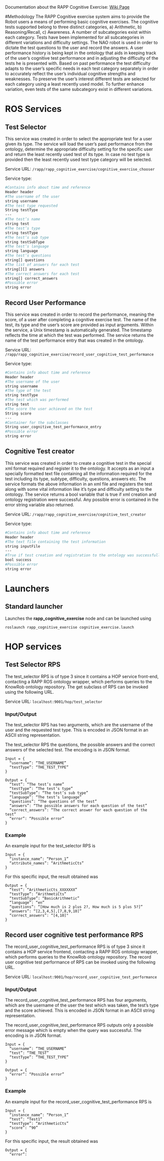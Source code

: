 Documentation about the RAPP Cognitive Exercise: [Wiki Page](https://github.com/rapp-project/rapp-platform/wiki/RAPP-Cognitive-Exercise)

#Methodology
The RAPP Cognitive exercise system aims to provide the Robot users a means of performing basic cognitive exercises. The cognitive tests supported belong to three distinct categories, a) Arithmetic, b) Reasoning/Recall, c) Awareness. A number of subcategories exist within each category. Tests have been implemented for all subcategories in different variations and difficulty settings. The NAO robot is used in order to dictate the test questions to the user and record the answers. A user performance history is being kept in the ontology that aids in keeping track of the user’s cognitive test performance and in adjusting the difficulty of the tests he is presented with. Based on past performance the test difficulty adapts to the user’s specific needs in each test category separately in order to accurately reflect the user’s individual cognitive strengths and weaknesses. To preserve the user’s interest different tests are selected for each category using a least recently used model. To further enhance variation, even tests of the same subcategory exist in different variations.


# ROS Services

## Test Selector
This service was created in order to select the appropriate test for a user given its type. The service will load the user’s past performance from the ontology, determine the appropriate difficulty setting for the specific user and return the least recently used test of its type. In case no test type is provided then the least recently used test type category will be selected.

Service URL: ```/rapp/rapp_cognitive_exercise/cognitive_exercise_chooser```

Service type:
```bash
#Contains info about time and reference
Header header
#The username of the user
string username
#The test type requested
String testType
---
#The test’s name
string test
#The test’s type
string testType
#The test’s sub type
string testSubType
#The test’s language
string language
#The test’s questions
string[] questions
#The list of answers for each test
string[][] answers
#The correct answers for each test
string[] correct_answers
#Possible error
string error
``` 

## Record User Performance
This service was created in order to record the performance, meaning the score, of a user after completing a cognitive exercise test. The name of the test, its type and the user’s score are provided as input arguments. Within the service, a Unix timestamp is automatically generated. The timestamp reflects the time at which the test was performed. The service returns the name of the test performance entry that was created in the ontology.

Service URL: ```/rapp/rapp_cognitive_exercise/record_user_cognitive_test_performance```

Service type:
```bash
#Contains info about time and reference
Header header
#The username of the user
string username
#The type of the test
string testType
#The test which was performed
string test
#The score the user achieved on the test
String score
---
#Container for the subclasses
String user_cognitive_test_performance_entry
#Possible error
string error
``` 

## Cognitive Test creator
This service was created in order to create a cognitive test in the special xml format required and register it to the ontology. It accepts as an input a specially formatted text file containing all the information required for the test including its type, subtype, difficulty, questions, answers etc. The service formats the above information in an xml file and registers the test along with some vital information like it’s type and difficulty setting to the ontology. The service returns a bool variable that is true if xml creation and ontology registration were successful. Any possible error is contained in the error string variable also returned.

Service URL: ```/rapp/rapp_cognitive_exercise/cognitive_test_creator```

Service type:
```bash
#Contains info about time and reference
Header header
#The text file containing the test information
string inputFile
---
#True if test creation and registration to the ontology was successfull
bool success
#Possible error
string error
``` 

# Launchers

## Standard launcher

Launches the **rapp_cognitive_exercise** node and can be launched using
``` 
roslaunch rapp_cognitive_exercise cognitive_exercise.launch
``` 

# HOP services

## Test Selector RPS

The test_selector RPS is of type 3 since it contains a HOP service front-end, contacting a RAPP ROS ontology wrapper, which performs queries to the KnowRob ontology repository. The get subclass of RPS can be invoked using the following URL.

Service URL: ```localhost:9001/hop/test_selector```

### Input/Output
The test_selector RPS has two arguments, which are the username of the user and the requested test type. This is encoded in JSON format in an ASCII string representation.

The test_selector RPS the questions, the possible answers and the correct answers of the selected test. The encoding is in JSON format.

```
Input = {
  “username”: “THE_USERNAME”
  “testType”: “THE_TEST_TYPE”
}
```
```
Output = {
  “test”: “The test’s name”
  “testType”: “The test’s type”
  “testSubType”: “The test’s sub type”
  “language”: “The test’s language”
  “questions”: “The questions of the test”
  “answers”: “The possible answers for each question of the test”
  “correct_answers”: “The correct answer for each question of the test”
  “error”: “Possible error”
}

```
### Example
An example input for the test_selector RPS is
```
Input = {
  “instance_name”: “Person_1”
  “attribute_names”: “ArithmeticCts”
}
```

For this specific input, the result obtained was

```
Output = {
  “test”: “ArithmeticCts_XXXXXXX”
  “testType”: “ArithmetiCts”
  “testSubType”: “BasicArithmetic”
  “language”: “en”
  “questions”: “[How much is 2 plus 2?, How much is 5 plus 5?]”
  “answers”: “[2,3,4,5],[7,8,9,10]”
  “correct_answers”: “[4,10]"
}
```

## Record user cognitive test performance RPS

The record_user_cognitive_test_performance RPS is of type 3 since it contains a HOP service frontend, contacting a RAPP ROS ontology wrapper, which performs queries to the KnowRob ontology repository. The record user cognitive test performance of RPS can be invoked using the following URL.

Service URL: ```localhost:9001/hop/record_user_cognitive_test_performance```

### Input/Output
The record_user_cognitive_test_performance RPS has four arguments, which are the username of the user the test which was taken, the test’s type and the score achieved. This is encoded in JSON format in an ASCII string representation.

The record_user_cognitive_test_performance RPS outputs only a possible error message which is empty when the query was successful. The encoding is in JSON format.

```
Input = {
  “username”: “THE_USERNAME”
  “test”: “THE_TEST”
  “testType”: “THE_TEST_TYPE”
}
```
```
Output = {
  “error”: “Possible error”
}
```

### Example
An example input for the record_user_cognitive_test_performance RPS is
```
Input = {
  “instance_name”: “Person_1”
  “test”: “Test1”
  “testType”: “ArithmeticCts”
  “score”: “90”
}
```
For this specific input, the result obtained was

```
Output = {
  “error”: 
```

